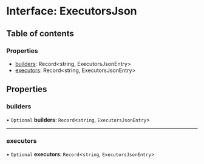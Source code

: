 # Interface: ExecutorsJson

## Table of contents

### Properties

- [builders](../../reference/core-api/devkit/documents/ExecutorsJson#builders): Record<string, ExecutorsJsonEntry>
- [executors](../../reference/core-api/devkit/documents/ExecutorsJson#executors): Record<string, ExecutorsJsonEntry>

## Properties

### builders

• `Optional` **builders**: `Record`\<`string`, `ExecutorsJsonEntry`\>

---

### executors

• `Optional` **executors**: `Record`\<`string`, `ExecutorsJsonEntry`\>
